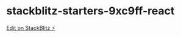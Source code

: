 # stackblitz-starters-9xc9ff-react

[Edit on StackBlitz ⚡️](https://stackblitz.com/edit/stackblitz-starters-9xc9ff)